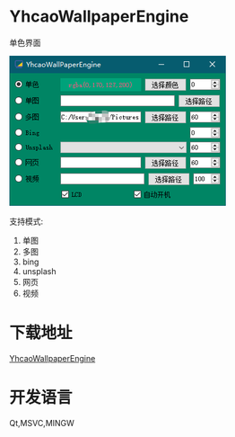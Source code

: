 # YhcaoWallpaperEngine

单色界面

 ![模版修改](./assets/YhcaoWallpaperEngine02.png)  



支持模式:

1. 单图
2. 多图
3. bing
4. unsplash
5. 网页
6. 视频  

# 下载地址

[YhcaoWallpaperEngine](https://github.com/CAOJINGYOU/YhcaoWallpaperEngine/releases)

# 开发语言 #

Qt,MSVC,MINGW

